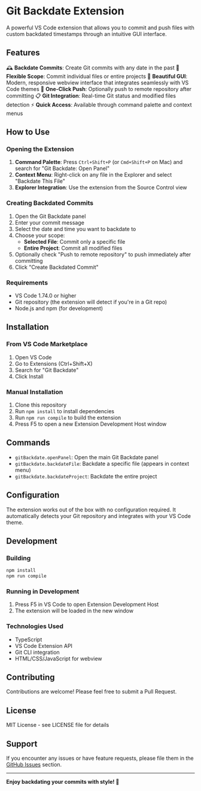 # Git Backdate Extension

A powerful VS Code extension that allows you to commit and push files with custom backdated timestamps through an intuitive GUI interface.

## Features

🕰️ **Backdate Commits**: Create Git commits with any date in the past
📁 **Flexible Scope**: Commit individual files or entire projects
🎨 **Beautiful GUI**: Modern, responsive webview interface that integrates seamlessly with VS Code themes
🚀 **One-Click Push**: Optionally push to remote repository after committing
📋 **Git Integration**: Real-time Git status and modified files detection
⚡ **Quick Access**: Available through command palette and context menus

## How to Use

### Opening the Extension

1. **Command Palette**: Press `Ctrl+Shift+P` (or `Cmd+Shift+P` on Mac) and search for "Git Backdate: Open Panel"
2. **Context Menu**: Right-click on any file in the Explorer and select "Backdate This File"
3. **Explorer Integration**: Use the extension from the Source Control view

### Creating Backdated Commits

1. Open the Git Backdate panel
2. Enter your commit message
3. Select the date and time you want to backdate to
4. Choose your scope:
   - **Selected File**: Commit only a specific file
   - **Entire Project**: Commit all modified files
5. Optionally check "Push to remote repository" to push immediately after committing
6. Click "Create Backdated Commit"

### Requirements

- VS Code 1.74.0 or higher
- Git repository (the extension will detect if you're in a Git repo)
- Node.js and npm (for development)

## Installation

### From VS Code Marketplace
1. Open VS Code
2. Go to Extensions (Ctrl+Shift+X)
3. Search for "Git Backdate"
4. Click Install

### Manual Installation
1. Clone this repository
2. Run `npm install` to install dependencies
3. Run `npm run compile` to build the extension
4. Press F5 to open a new Extension Development Host window

## Commands

- `gitBackdate.openPanel`: Open the main Git Backdate panel
- `gitBackdate.backdateFile`: Backdate a specific file (appears in context menu)
- `gitBackdate.backdateProject`: Backdate the entire project

## Configuration

The extension works out of the box with no configuration required. It automatically detects your Git repository and integrates with your VS Code theme.

## Development

### Building
```bash
npm install
npm run compile
```

### Running in Development
1. Press F5 in VS Code to open Extension Development Host
2. The extension will be loaded in the new window

### Technologies Used
- TypeScript
- VS Code Extension API
- Git CLI integration
- HTML/CSS/JavaScript for webview

## Contributing

Contributions are welcome! Please feel free to submit a Pull Request.

## License

MIT License - see LICENSE file for details

## Support

If you encounter any issues or have feature requests, please file them in the [GitHub Issues](https://github.com/your-username/git-backdate-extension/issues) section.

---

**Enjoy backdating your commits with style! 🚀**
